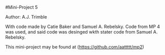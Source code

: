#Mini-Project 5

Author: A.J. Trimble

With code made by Catie Baker and Samuel A. Rebelsky. Code from MP 4 was used, and said code was desinged wkth stater code from Samuel A. Rebelsky.

This mini-project may be found at (https://github.com/aattttt/mp2)
